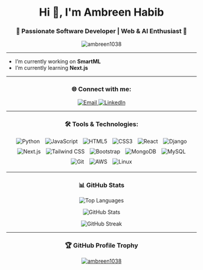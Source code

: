 <h1 align="center">Hi 👋, I'm Ambreen Habib</h1>
<h3 align="center">🌟 Passionate Software Developer | Web & AI Enthusiast 🌟</h3>

<p align="center">
  <img src="https://komarev.com/ghpvc/?username=ambreen1038&label=Profile%20Views&color=brightgreen&style=flat-square" alt="ambreen1038" />
</p>

---

-  I’m currently working on **SmartML**
-  I’m currently learning **Next.js**

---

<h3 align="center">🌐 Connect with me:</h3>
<p align="center">
  <a href="mailto:ambreenhabib.tech@gmail.com" target="blank">
    <img src="https://img.shields.io/badge/Email-red?style=flat&logo=gmail&logoColor=white" alt="Email" />
  </a>
  <a href="https://www.linkedin.com/in/ambreen-habib-9977972a3/" target="blank">
    <img src="https://img.shields.io/badge/LinkedIn-teal?style=flat&logo=linkedin&logoColor=white" alt="LinkedIn" />
  </a>
</p>

---

<h3 align="center">🛠️ Tools & Technologies:</h3>
<p align="center">
    <img src="https://img.shields.io/badge/-Python-306998?style=flat&logo=python&logoColor=white" alt="Python" style="margin: 5px;">
    <img src="https://img.shields.io/badge/-JavaScript-F7DF1E?style=flat&logo=javascript&logoColor=white" alt="JavaScript" style="margin: 5px;">
    <img src="https://img.shields.io/badge/-HTML5-E34F26?style=flat&logo=html5&logoColor=white" alt="HTML5" style="margin: 5px;">
    <img src="https://img.shields.io/badge/-CSS3-1572B6?style=flat&logo=css3&logoColor=white" alt="CSS3" style="margin: 5px;">
    <img src="https://img.shields.io/badge/-React-61DAFB?style=flat&logo=react&logoColor=white" alt="React" style="margin: 5px;">
    <img src="https://img.shields.io/badge/-Django-092E20?style=flat&logo=django&logoColor=white" alt="Django" style="margin: 5px;">
    <img src="https://img.shields.io/badge/-Next.js-000000?style=flat&logo=next.js&logoColor=white" alt="Next.js" style="margin: 5px;">
    <img src="https://img.shields.io/badge/-Tailwind%20CSS-06B6D4?style=flat&logo=tailwind-css&logoColor=white" alt="Tailwind CSS" style="margin: 5px;">
    <img src="https://img.shields.io/badge/-Bootstrap-7952B3?style=flat&logo=bootstrap&logoColor=white" alt="Bootstrap" style="margin: 5px;">
    <img src="https://img.shields.io/badge/-MongoDB-47A248?style=flat&logo=mongodb&logoColor=white" alt="MongoDB" style="margin: 5px;">
    <img src="https://img.shields.io/badge/-MySQL-4479A1?style=flat&logo=mysql&logoColor=white" alt="MySQL" style="margin: 5px;">
    <img src="https://img.shields.io/badge/-Git-F05032?style=flat&logo=git&logoColor=white" alt="Git" style="margin: 5px;">
    <img src="https://img.shields.io/badge/-AWS-232F3E?style=flat&logo=amazonaws&logoColor=white" alt="AWS" style="margin: 5px;">
    <img src="https://img.shields.io/badge/-Linux-FCC624?style=flat&logo=linux&logoColor=black" alt="Linux" style="margin: 5px;">
</p>

---

<h3 align="center">📊 GitHub Stats</h3>
<p align="center">
  <img src="https://github-readme-stats.vercel.app/api/top-langs/?username=ambreen1038&layout=compact&theme=radical" alt="Top Languages" />
</p>
<p align="center">
  <img src="https://github-readme-stats.vercel.app/api?username=ambreen1038&show_icons=true&theme=radical" alt="GitHub Stats" />
</p>
<p align="center">
  <img src="https://github-readme-streak-stats.herokuapp.com/?user=ambreen1038&theme=radical" alt="GitHub Streak" />
</p>

---

<h3 align="center">🏆 GitHub Profile Trophy</h3>
<p align="center">
  <a href="https://github.com/ryo-ma/github-profile-trophy">
    <img src="https://github-profile-trophy.vercel.app/?username=ambreen1038&theme=onedark&row=2&column=3" alt="ambreen1038" />
  </a>
</p>

